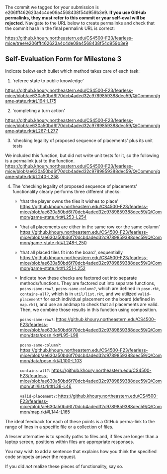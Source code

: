 The commit we tagged for your submission is e206fff462623a4c4de09a4568438f54d959b3e9.
**If you use GitHub permalinks, they must refer to this commit or your self-eval will be rejected.**
Navigate to the URL below to create permalinks and check that the commit hash in the final permalink URL is correct:

https://github.khoury.northeastern.edu/CS4500-F23/fearless-mice/tree/e206fff462623a4c4de09a4568438f54d959b3e9

## Self-Evaluation Form for Milestone 3

Indicate below each bullet which method takes care of each task:

1. 'referee state to public knowledge'

https://github.khoury.northeastern.edu/CS4500-F23/fearless-mice/blob/ae630a50bd6f70dcb4aded32c9789859388dec59/Q/Common/game-state.rkt#L164-L175

2. 'completing a turn action' 

https://github.khoury.northeastern.edu/CS4500-F23/fearless-mice/blob/ae630a50bd6f70dcb4aded32c9789859388dec59/Q/Common/game-state.rkt#L267-L277
   
3. 'checking legality of proposed sequence of placements'
   plus its unit tests

We included this function, but did not write unit tests for it, so the following is a permalink just to the function.
https://github.khoury.northeastern.edu/CS4500-F23/fearless-mice/blob/ae630a50bd6f70dcb4aded32c9789859388dec59/Q/Common/game-state.rkt#L240-L258

4. The 'checking legality of proposed sequence of placements'
   functionality clearly performs three different checks: 
   - 'that the player owns the tiles it wishes to place'
      https://github.khoury.northeastern.edu/CS4500-F23/fearless-mice/blob/ae630a50bd6f70dcb4aded32c9789859388dec59/Q/Common/game-state.rkt#L253-L254
   - 'that all placements are either in the same row xor the same column'
      https://github.khoury.northeastern.edu/CS4500-F23/fearless-mice/blob/ae630a50bd6f70dcb4aded32c9789859388dec59/Q/Common/game-state.rkt#L248-L250
   - 'that all placed tiles fit into the board', sequentially 
      https://github.khoury.northeastern.edu/CS4500-F23/fearless-mice/blob/ae630a50bd6f70dcb4aded32c9789859388dec59/Q/Common/game-state.rkt#L251-L252
   - Indicate how these checks are factored out into separate methods/functions.
      They are factored out into separate functions, `posns-same-row?`, `posns-same-column?`, which are defined in `posn.rkt`, `contains-all?`, which is in `util/list.rkt`, 
      and we utilized `valid-placement?` for each individual placement on the board (defined in `map.rkt`), and use an andmap to check that all placements are valid.
      Then, we combine those results in this function using composition.

      `posns-same-row?`: https://github.khoury.northeastern.edu/CS4500-F23/fearless-mice/blob/ae630a50bd6f70dcb4aded32c9789859388dec59/Q/Common/data/posn.rkt#L95-L98

      `posns-same-column?`: https://github.khoury.northeastern.edu/CS4500-F23/fearless-mice/blob/ae630a50bd6f70dcb4aded32c9789859388dec59/Q/Common/data/posn.rkt#L100-L103

      `contains-all?`: https://github.khoury.northeastern.edu/CS4500-F23/fearless-mice/blob/ae630a50bd6f70dcb4aded32c9789859388dec59/Q/Common/util/list.rkt#L38-L46

      `valid-placement?`: https://github.khoury.northeastern.edu/CS4500-F23/fearless-mice/blob/ae630a50bd6f70dcb4aded32c9789859388dec59/Q/Common/map.rkt#L144-L165

   
The ideal feedback for each of these points is a GitHub
perma-link to the range of lines in a specific file or a collection of
files.

A lesser alternative is to specify paths to files and, if files are
longer than a laptop screen, positions within files are appropriate
responses.

You may wish to add a sentence that explains how you think the
specified code snippets answer the request.

If you did *not* realize these pieces of functionality, say so.


